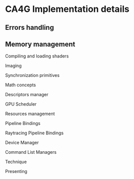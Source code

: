# CA4G Implementation details



## Errors handling



## Memory management



Compiling and loading shaders



Imaging



Synchronization primitives



Math concepts



Descriptors manager



GPU Scheduler



Resources management



Pipeline Bindings



Raytracing Pipeline Bindings



Device Manager



Command List Managers



Technique



Presenting

